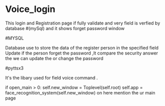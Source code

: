 # Voice_login


This login and Registration page if fully validate and very field is verfied by 
database #(mySql) and it shows forget password window  


#MYSQL




Database use to store the data of the register person in the specified field
Update if the person forget the password ,It compare the security answer the 
we can update the or change the password

#pyttsx3

It's the libary used for field voice command .





 if open_main > 0:
         self.new_window = Toplevel(self.root)
         self.app = face_recognition_system(self.new_window)   on here mention the ur main page 


